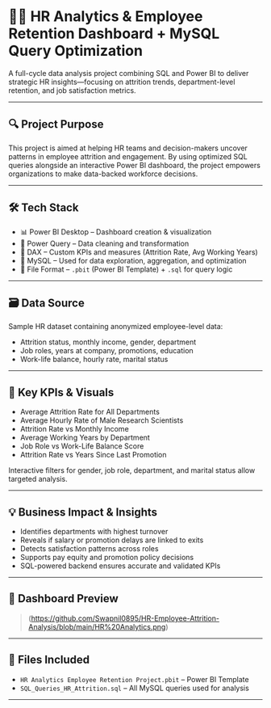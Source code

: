 
# 🧑‍💼 HR Analytics & Employee Retention Dashboard + MySQL Query Optimization

A full-cycle data analysis project combining SQL and Power BI to deliver strategic HR insights—focusing on attrition trends, department-level retention, and job satisfaction metrics.

---

## 🔍 Project Purpose

This project is aimed at helping HR teams and decision-makers uncover patterns in employee attrition and engagement. By using optimized SQL queries alongside an interactive Power BI dashboard, the project empowers organizations to make data-backed workforce decisions.

---

## 🛠️ Tech Stack

- 📊 Power BI Desktop – Dashboard creation & visualization
- 📂 Power Query – Data cleaning and transformation
- 🧠 DAX – Custom KPIs and measures (Attrition Rate, Avg Working Years)
- 🧮 MySQL – Used for data exploration, aggregation, and optimization
- 📁 File Format – `.pbit` (Power BI Template) + `.sql` for query logic

---

## 🗃️ Data Source

Sample HR dataset containing anonymized employee-level data:
- Attrition status, monthly income, gender, department
- Job roles, years at company, promotions, education
- Work-life balance, hourly rate, marital status

---

## 📌 Key KPIs & Visuals

- Average Attrition Rate for All Departments  
- Average Hourly Rate of Male Research Scientists  
- Attrition Rate vs Monthly Income  
- Average Working Years by Department  
- Job Role vs Work-Life Balance Score  
- Attrition Rate vs Years Since Last Promotion  

Interactive filters for gender, job role, department, and marital status allow targeted analysis.

---

## 💡 Business Impact & Insights

- Identifies departments with highest turnover
- Reveals if salary or promotion delays are linked to exits
- Detects satisfaction patterns across roles
- Supports pay equity and promotion policy decisions
- SQL-powered backend ensures accurate and validated KPIs

---

## 📸 Dashboard Preview

> (https://github.com/Swapnil0895/HR-Employee-Attrition-Analysis/blob/main/HR%20Analytics.png)

---

## 📂 Files Included

- `HR Analytics Employee Retention Project.pbit` – Power BI Template
- `SQL_Queries_HR_Attrition.sql` – All MySQL queries used for analysis

---


